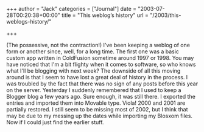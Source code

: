 +++
author = "Jack"
categories = ["Journal"]
date = "2003-07-28T00:20:38+00:00"
title = "This weblog’s history"
url = "/2003/this-weblogs-history/"

+++

(The possessive, not the contraction!) I've been keeping a weblog of one form or another since, well, for a long time. The first one was a basic custom app written in ColdFusion sometime around 1997 or 1998. You may have noticed that I'm a bit flighty when it comes to software, so who knows what I'll be blogging with next week? The downside of all this moving around is that I seem to have lost a great deal of history in the process. I was troubled by the fact that there was no sign of any posts before this year on the server. Yesterday I suddenly remembered that I used to keep a Blogger blog a few years ago. Sure enough, it was still there. I exported the entries and imported them into Movable type. Viola! 2000 and 2001 are partially restored. I still seem to be missing most of 2002, but I think that may be due to my messing up the dates while importing my Blosxom files. Now if I could just find the earlier stuff.